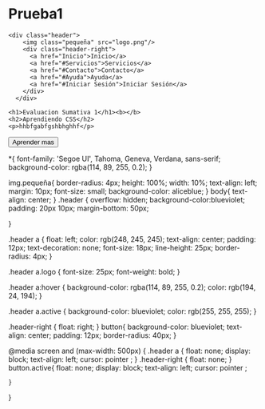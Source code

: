 # Prueba1
<!DOCTYPE html>
<html lang="en">
<head>
    <meta charset="UTF-8">
    <meta http-equiv="X-UA-Compatible" content="IE=edge">
    <meta name="viewport" content="width=device-width, initial-scale=1.0">
    <title>Prueba 1</title>
    <link rel="stylesheet" href="main.css">
</head>
<body>

    <div class="header">
        <img class="pequeña" src="logo.png"/>
        <div class="header-right">
          <a href="Inicio">Inicio</a>
          <a href="#Servicios">Servicios</a>
          <a href="#Contacto">Contacto</a>
          <a href="#Ayuda">Ayuda</a>
          <a href="#Iniciar Sesión">Iniciar Sesión</a>
        </div>
      </div>

    <h1>Evaluacion Sumativa 1</h1><b></b>
    <h2>Aprendiendo CSS</h2>
    <p>hhbfgabfgshbhghhf</p>
<div>
    <button type="button">Aprender mas</button>
</div>

 </div>
</body>
</html>

*{
    font-family: 'Segoe UI', Tahoma, Geneva, Verdana, sans-serif;
    background-color: rgba(114, 89, 255, 0.2);
}

img.pequeña{
border-radius: 4px;
    height: 100%;
    width: 10%;
    text-align: left;
    margin: 10px;
    font-size: small;
    background-color: aliceblue;
}
body{
    text-align: center;
}
.header {
    overflow: hidden;
    background-color:blueviolet;
    padding: 20px 10px;
    margin-bottom: 50px;
    
  }
  
 
  .header a {
    float: left;
    color: rgb(248, 245, 245);
    text-align: center;
    padding: 12px;
    text-decoration: none;
    font-size: 18px;
    line-height: 25px;
    border-radius: 4px;
  }
  
  .header a.logo {
    font-size: 25px;
    font-weight: bold;
  }
  
 
  .header a:hover {
    background-color: rgba(114, 89, 255, 0.2);
    color: rgb(194, 24, 194);
  }
  
  
  .header a.active {
    background-color: blueviolet;
    color: rgb(255, 255, 255);
  }
  

  .header-right {
    float: right;
  }
  button{
    background-color: blueviolet;
    text-align: center;
    padding: 12px;
    border-radius: 40px;
  }
  

  @media screen and (max-width: 500px) {
    .header a {
      float: none;
      display: block;
      text-align: left;
      cursor: pointer ;
    }
    .header-right {
      float: none;
    }
    button.active{
        float: none;
        display: block;
        text-align: left;
        cursor: pointer ;

    }
}
